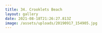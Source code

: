 ```yaml
---
title: 34. Crooklets Beach
layout: gallery
date: 2021-08-18T21:26:27.813Z
image: /assets/uploads/20190917_154905.jpg
---
```

